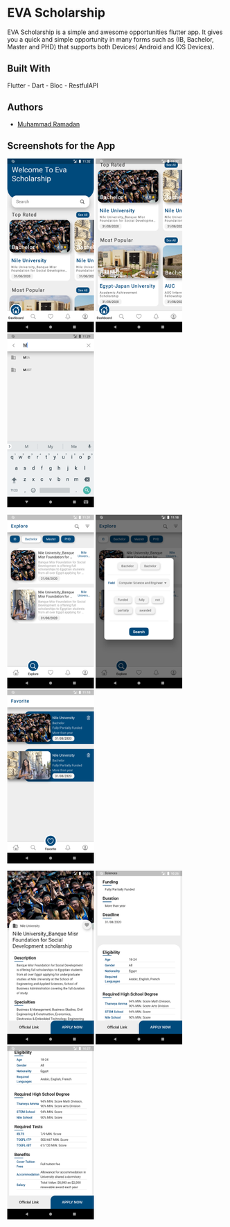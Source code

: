 # EVA Scholarship
EVA Scholarship is a simple and awesome opportunities flutter app. It gives you a quick and simple opportunity in many forms such as (IB, Bachelor, Master and PHD) that supports both Devices( Android and IOS Devices).

## Built With

Flutter - Dart - Bloc - RestfulAPI 

## Authors

* [Muhammad Ramadan](https://www.linkedin.com/in/m7mdramadandx/)

## Screenshots for the App

<img src="screenshots/Screenshot_1601199173.png" width=200> <img src="screenshots/Screenshot_1601199169.png" width=200> <img src="screenshots/Screenshot_1601198960.png" width=200>

<img src="screenshots/Screenshot_1601199108.png" width=200> <img src="screenshots/Screenshot_1601198316.png" width=200> <img src="screenshots/Screenshot_1601198320.png" width=200>

<img src="screenshots/Screenshot_1601195201.png" width=200> <img src="screenshots/Screenshot_1601195212.png" width=200> <img src="screenshots/Screenshot_1601195221.png" width=200>
